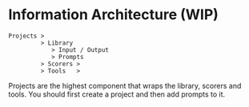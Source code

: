 # Information Architecture (WIP)

    Projects >   
             > Library
                > Input / Output
                > Prompts
             > Scorers > 
             > Tools   >


Projects are the highest component that wraps the library, scorers and tools. You should
first create a project and then add prompts to it.
